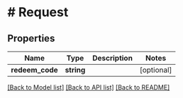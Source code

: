 # # Request

## Properties

Name | Type | Description | Notes
------------ | ------------- | ------------- | -------------
**redeem_code** | **string** |  | [optional]

[[Back to Model list]](../../README.md#models) [[Back to API list]](../../README.md#endpoints) [[Back to README]](../../README.md)
